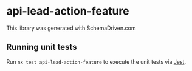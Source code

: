 
# api-lead-action-feature

This library was generated with SchemaDriven.com

## Running unit tests

Run `nx test api-lead-action-feature` to execute the unit tests via [Jest](https://jestjs.io).

